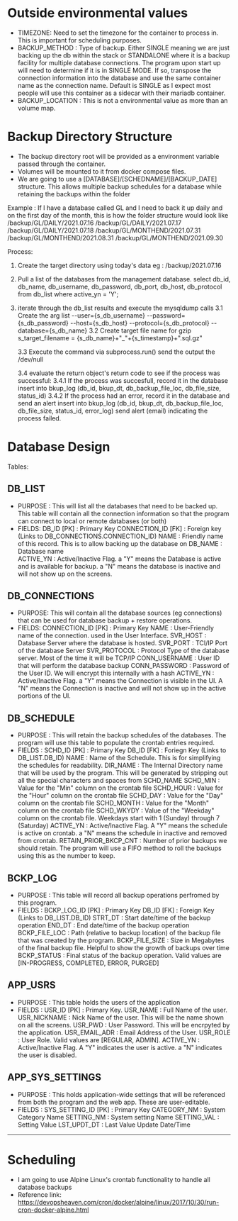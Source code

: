 Outside environmental values
============================
 * TIMEZONE: Need to set the timezone for the container to process in. This is important for scheduling purposes.
 * BACKUP_METHOD : Type of backup. Either SINGLE meaning we are just backing up the db within the stack or STANDALONE where it is a backup facility for multiple database connections.
                    The program upon start up will need to determine if it is in SINGLE MODE. If so, transpose the connection information into the database and use the same container name as the connection name.
                    Default is SINGLE as I expect most people will use this container as a sidecar with their mariadb container.
 * BACKUP_LOCATION : This is not a environmental value as more than an volume map.
 

Backup Directory Structure
==========================
* The backup directory root will be provided as a environment variable passed through the container.
* Volumes will be mounted to it from docker compose files.
* We are going to use a [DATABASE]/[SCHEDNAME]/[BACKUP_DATE] structure. This allows multiple backup schedules for a database while retaining the backups within the folder

Example : If I have a database called GL and I need to back it up daily and on the first day of the month, this is how the folder structure would look like
/backup/GL/DAILY/2021.07.16
/backup/GL/DAILY/2021.07.17
/backup/GL/DAILY/2021.07.18
/backup/GL/MONTHEND/2021.07.31
/backup/GL/MONTHEND/2021.08.31
/backup/GL/MONTHEND/2021.09.30

Process:

1. Create the target directory using today's data
    eg : /backup/2021.07.16

2. Pull a list of the databases from the management database.
    select db_id, db_name, db_username, db_password, db_port, db_host, db_protocol from db_list where active_yn = 'Y';

3. iterate through the db_list results and execute the mysqldump calls
    3.1 Create the arg list
        --user={s_db_username}
        --password={s_db_password}
        --host={s_db_host}
        --protocol={s_db_protocol}
        --database={s_db_name}
    3.2 Create target file name for gzip
        s_target_filename = {s_db_name}+"_"+{s_timestamp}+".sql.gz"

    3.3 Execute the command via subprocess.run() send the output the /dev/null

    3.4 evaluate the return object's return code to see if the process was successful:
        3.4.1 If the process was succesfull, record it in the database
                insert into bkup_log (db_id, bkup_dt, db_backup_file_loc, db_file_size, status_id)
        3.4.2 If the process had an error, record it in the database and send an alert
                insert into bkup_log (db_id, bkup_dt, db_backup_file_loc, db_file_size, status_id, error_log)
                send alert (email) indicating the process failed.

Database Design
===============

Tables:

DB_LIST
-------
 - PURPOSE : This will list all the databases that need to be backed up. This table will contain all the connection information so that the program can connect to local or remote databases (or both)
 - FIELDS:
    DB_ID [PK] : Primary Key
    CONNECTION_ID [FK] : Foreign key (Links to DB_CONNECTIONS.CONNECTION_ID)
    NAME : Friendly name of this record. This is to allow backing up the database on
    DB_NAME : Database name    
    ACTIVE_YN : Active/Inactive Flag. a "Y" means the Database is active and is available for backup. a "N" means the database is inactive and will not show up on the screens.
    

DB_CONNECTIONS
--------------
 - PURPOSE: This will contain all the database sources (eg connections) that can be used for database backup + restore operations.
 - FIELDS: 
    CONNECTION_ID [PK] : Primary Key
    NAME : User-Friendly name of the connection. used in the User Interface.
    SVR_HOST : Database Server where the database is hosted. 
    SVR_PORT : TCI/IP Port of the database Server
    SVR_PROTOCOL : Protocol Type of the database server. Most of the time it will be TCP/IP
    CONN_USERNAME : User ID that will perform the database backup
    CONN_PASSWORD : Password of the User ID. We will encrypt this internally with a hash
    ACTIVE_YN : Active/Inactive Flag. a "Y" means the Connection is visible in the UI. A "N" means the Connection is inactive and will not show up in the active portions of the UI.


DB_SCHEDULE
-----------
 - PURPOSE : This will retain the backup schedules of the databases. The program will use this table to populate the crontab entries required.
 - FIELDS : 
    SCHD_ID [PK] : Primary Key
    DB_ID [FK] : Foriegn Key (Links to DB_LIST.DB_ID)
    NAME : Name of the Schedule. This is for simplifying the schedules for readability.
    DIR_NAME : The Internal Directory name that will be used by the program. This will be generated by stripping out all the special characters and spaces from SCHD_NAME
    SCHD_MIN : Value for the "Min" column on the crontab file
    SCHD_HOUR : Value for the "Hour" column on the crontab file
    SCHD_DAY : Value for the "Day" column on the crontab file
    SCHD_MONTH : Value for the "Month" column on the crontab file
    SCHD_WKYDY : Value of the "Weekday" column on the crontab file. Weekdays start with 1 (Sunday) through 7 (Saturday)
    ACTIVE_YN : Active/Inactive Flag. A "Y" means the schedule is active on crontab. a "N" means the schedule in inactive and removed from crontab.
    RETAIN_PRIOR_BKCP_CNT : Number of prior backups we should retain. The program will use a FIFO method to roll the backups using this as the number to keep.

BCKP_LOG
--------
 - PURPOSE : This table will record all backup operations perfromed by this program.
 - FIELDS : 
    BCKP_LOG_ID [PK] : Primary Key
    DB_ID [FK] : Foreign Key (Links to DB_LIST.DB_ID)
    STRT_DT : Start date/time of the backup operation
    END_DT : End date/time of the backup operation
    BCKP_FILE_LOC : Path (relative to backup location) of the backup file that was created by the program.
    BCKP_FILE_SIZE : Size in Megabytes of the final backup file. Helpful to show the growth of backups over time
    BCKP_STATUS : Final status of the backup operation. Valid values are [IN-PROGRESS, COMPLETED, ERROR, PURGED]

APP_USRS
--------
 - PURPOSE : This table holds the users of the application
 - FIELDS :
    USR_ID [PK] : Primary Key.
    USR_NAME : Full Name of the user.
    USR_NICKNAME : Nick Name of the user. This will be the name shown on all the screens.
    USR_PWD : User Password. This will be encrpyted by the application.
    USR_EMAIL_ADR : Email Address of the User.
    USR_ROLE : User Role. Valid values are [REGULAR, ADMIN].
    ACTIVE_YN : Active/Inactive Flag. A "Y" indicates the user is active. a "N" indicates the user is disabled.

APP_SYS_SETTINGS
----------------
 - PURPOSE : This holds application-wide settings that will be referenced from both the program and the web app. These are user-editable.
 - FIELDS : 
    SYS_SETTING_ID [PK] : Primary Key
    CATEGORY_NM : System Category Name
    SETTING_NM : System setting Name
    SETTING_VAL : Setting Value
    LST_UPDT_DT : Last Value Update Date/Time 








-------



Scheduling
==========
* I am going to use Alpine Linux's crontab functionality to handle all database backups
* Reference link: https://devopsheaven.com/cron/docker/alpine/linux/2017/10/30/run-cron-docker-alpine.html
